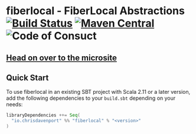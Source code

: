 # fiberlocal - FiberLocal Abstractions [![Build Status](https://travis-ci.com/ChristopherDavenport/fiberlocal.svg?branch=master)](https://travis-ci.com/ChristopherDavenport/fiberlocal) [![Maven Central](https://maven-badges.herokuapp.com/maven-central/io.chrisdavenport/fiberlocal_2.12/badge.svg)](https://maven-badges.herokuapp.com/maven-central/io.chrisdavenport/fiberlocal_2.12) ![Code of Consuct](https://img.shields.io/badge/Code%20of%20Conduct-Scala-blue.svg)

## [Head on over to the microsite](https://ChristopherDavenport.github.io/fiberlocal)

## Quick Start

To use fiberlocal in an existing SBT project with Scala 2.11 or a later version, add the following dependencies to your
`build.sbt` depending on your needs:

```scala
libraryDependencies ++= Seq(
  "io.chrisdavenport" %% "fiberlocal" % "<version>"
)
```
